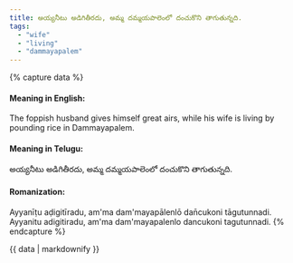 ```yaml
---
title: అయ్యనీటు అడిగితీరదు, అమ్మ దమ్మయపాలెంలో దంచుకొని తాగుతున్నది.
tags:
  - "wife"
  - "living"
  - "dammayapalem"
---
```


{% capture data %}
#### Meaning in English:
The foppish husband gives himself great airs, while his wife is living by pounding rice in Dammayapalem.

#### Meaning in Telugu:
అయ్యనీటు అడిగితీరదు, అమ్మ దమ్మయపాలెంలో దంచుకొని తాగుతున్నది.

#### Romanization:
Ayyanīṭu aḍigitīradu, am'ma dam'mayapālenlō dan̄cukoni tāgutunnadi.
Ayyanitu adigitiradu, am'ma dam'mayapalenlo dancukoni tagutunnadi.
{% endcapture %}

{{ data | markdownify }}

